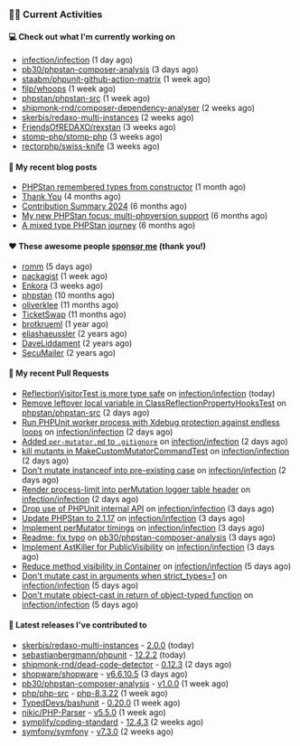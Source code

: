 ### 👨‍💻 Current Activities


#### 💻 Check out what I'm currently working on

- [infection/infection](https://github.com/infection/infection) (1 day ago)
- [pb30/phpstan-composer-analysis](https://github.com/pb30/phpstan-composer-analysis) (3 days ago)
- [staabm/phpunit-github-action-matrix](https://github.com/staabm/phpunit-github-action-matrix) (1 week ago)
- [filp/whoops](https://github.com/filp/whoops) (1 week ago)
- [phpstan/phpstan-src](https://github.com/phpstan/phpstan-src) (1 week ago)
- [shipmonk-rnd/composer-dependency-analyser](https://github.com/shipmonk-rnd/composer-dependency-analyser) (2 weeks ago)
- [skerbis/redaxo-multi-instances](https://github.com/skerbis/redaxo-multi-instances) (2 weeks ago)
- [FriendsOfREDAXO/rexstan](https://github.com/FriendsOfREDAXO/rexstan) (3 weeks ago)
- [stomp-php/stomp-php](https://github.com/stomp-php/stomp-php) (3 weeks ago)
- [rectorphp/swiss-knife](https://github.com/rectorphp/swiss-knife) (3 weeks ago)


#### 📜 My recent blog posts

- [PHPStan remembered types from constructor](https://staabm.github.io/2025/04/15/phpstan-remember-constructor-types.html) (1 month ago)
- [Thank You](https://staabm.github.io/2025/01/24/thank-you.html) (4 months ago)
- [Contribution Summary 2024](https://staabm.github.io/2024/12/11/contribution-summary-2024.html) (6 months ago)
- [My new PHPStan focus: multi-phpversion support](https://staabm.github.io/2024/11/28/phpstan-php-version-in-scope.html) (6 months ago)
- [A mixed type PHPStan journey](https://staabm.github.io/2024/11/26/phpstan-mixed-types.html) (6 months ago)


#### ❤️ These awesome people [sponsor me](https://github.com/sponsors/staabm) (thank you!)

- [romm](https://github.com/romm) (5 days ago)
- [packagist](https://github.com/packagist) (1 week ago)
- [Enkora](https://github.com/Enkora) (3 weeks ago)
- [phpstan](https://github.com/phpstan) (10 months ago)
- [oliverklee](https://github.com/oliverklee) (11 months ago)
- [TicketSwap](https://github.com/TicketSwap) (11 months ago)
- [brotkrueml](https://github.com/brotkrueml) (1 year ago)
- [eliashaeussler](https://github.com/eliashaeussler) (2 years ago)
- [DaveLiddament](https://github.com/DaveLiddament) (2 years ago)
- [SecuMailer](https://github.com/SecuMailer) (2 years ago)


#### 🔨 My recent Pull Requests

- [ReflectionVisitorTest is more type safe](https://github.com/infection/infection/pull/2190) on [infection/infection](https://github.com/infection/infection) (today)
- [Remove leftover local variable in ClassReflectionPropertyHooksTest](https://github.com/phpstan/phpstan-src/pull/4060) on [phpstan/phpstan-src](https://github.com/phpstan/phpstan-src) (2 days ago)
- [Run PHPUnit worker process with Xdebug protection against endless loops](https://github.com/infection/infection/pull/2180) on [infection/infection](https://github.com/infection/infection) (2 days ago)
- [Added `per-mutator.md` to `.gitignore`](https://github.com/infection/infection/pull/2179) on [infection/infection](https://github.com/infection/infection) (2 days ago)
- [kill mutants in MakeCustomMutatorCommandTest](https://github.com/infection/infection/pull/2177) on [infection/infection](https://github.com/infection/infection) (2 days ago)
- [Don&#39;t mutate instanceof into pre-existing case](https://github.com/infection/infection/pull/2176) on [infection/infection](https://github.com/infection/infection) (2 days ago)
- [Render process-limit into perMutation logger table header](https://github.com/infection/infection/pull/2175) on [infection/infection](https://github.com/infection/infection) (2 days ago)
- [Drop use of PHPUnit internal API](https://github.com/infection/infection/pull/2167) on [infection/infection](https://github.com/infection/infection) (3 days ago)
- [Update PHPStan to 2.1.17](https://github.com/infection/infection/pull/2165) on [infection/infection](https://github.com/infection/infection) (3 days ago)
- [Implement perMutator timings](https://github.com/infection/infection/pull/2164) on [infection/infection](https://github.com/infection/infection) (3 days ago)
- [Readme: fix typo](https://github.com/pb30/phpstan-composer-analysis/pull/54) on [pb30/phpstan-composer-analysis](https://github.com/pb30/phpstan-composer-analysis) (3 days ago)
- [Implement AstKiller for PublicVisibility](https://github.com/infection/infection/pull/2163) on [infection/infection](https://github.com/infection/infection) (3 days ago)
- [Reduce method visibility in Container](https://github.com/infection/infection/pull/2155) on [infection/infection](https://github.com/infection/infection) (5 days ago)
- [Don&#39;t mutate cast in arguments when strict_types=1](https://github.com/infection/infection/pull/2154) on [infection/infection](https://github.com/infection/infection) (5 days ago)
- [Don&#39;t mutate object-cast in return of object-typed function](https://github.com/infection/infection/pull/2152) on [infection/infection](https://github.com/infection/infection) (5 days ago)


#### 🔭 Latest releases I've contributed to

- [skerbis/redaxo-multi-instances](https://github.com/skerbis/redaxo-multi-instances) - [2.0.0](https://github.com/skerbis/redaxo-multi-instances/releases/tag/2.0.0) (today)
- [sebastianbergmann/phpunit](https://github.com/sebastianbergmann/phpunit) - [12.2.2](https://github.com/sebastianbergmann/phpunit/releases/tag/12.2.2) (today)
- [shipmonk-rnd/dead-code-detector](https://github.com/shipmonk-rnd/dead-code-detector) - [0.12.3](https://github.com/shipmonk-rnd/dead-code-detector/releases/tag/0.12.3) (2 days ago)
- [shopware/shopware](https://github.com/shopware/shopware) - [v6.6.10.5](https://github.com/shopware/shopware/releases/tag/v6.6.10.5) (3 days ago)
- [pb30/phpstan-composer-analysis](https://github.com/pb30/phpstan-composer-analysis) - [v1.0.0](https://github.com/pb30/phpstan-composer-analysis/releases/tag/v1.0.0) (1 week ago)
- [php/php-src](https://github.com/php/php-src) - [php-8.3.22](https://github.com/php/php-src/releases/tag/php-8.3.22) (1 week ago)
- [TypedDevs/bashunit](https://github.com/TypedDevs/bashunit) - [0.20.0](https://github.com/TypedDevs/bashunit/releases/tag/0.20.0) (1 week ago)
- [nikic/PHP-Parser](https://github.com/nikic/PHP-Parser) - [v5.5.0](https://github.com/nikic/PHP-Parser/releases/tag/v5.5.0) (1 week ago)
- [symplify/coding-standard](https://github.com/symplify/coding-standard) - [12.4.3](https://github.com/symplify/coding-standard/releases/tag/12.4.3) (2 weeks ago)
- [symfony/symfony](https://github.com/symfony/symfony) - [v7.3.0](https://github.com/symfony/symfony/releases/tag/v7.3.0) (2 weeks ago)
